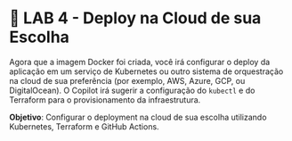 # 📝 LAB 4 - Deploy na Cloud de sua Escolha

Agora que a imagem Docker foi criada, você irá configurar o deploy da aplicação em um serviço de Kubernetes ou outro sistema de orquestração na cloud de sua preferência (por exemplo, AWS, Azure, GCP, ou DigitalOcean). O Copilot irá sugerir a configuração do `kubectl` e do Terraform para o provisionamento da infraestrutura.

**Objetivo**: Configurar o deployment na cloud de sua escolha utilizando Kubernetes, Terraform e GitHub Actions.